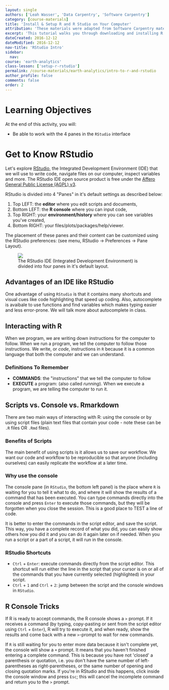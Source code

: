 ```yaml
---
layout: single
authors: ['Leah Wasser', 'Data Carpentry', 'Software Carpentry']
category: [course-materials]
title: 'Install & Setup R and R Studio on Your Computer'
attribution: 'These materials were adapted from Software Carpentry materials by Earth Lab.'
excerpt: 'This tutorial walks you through downloading and installing R and R studio on your computer.'
dateCreated: 2016-12-12
dateModified: 2016-12-12
nav-title: 'RStudio Intro'
sidebar:
  nav:
course: 'earth-analytics'
class-lesson: ['setup-r-rstudio']
permalink: /course-materials/earth-analytics/intro-to-r-and-rstudio
author_profile: false
comments: false
order: 2
---
```






<div class='notice--success' markdown="1">

# Learning Objectives
At the end of this activity, you will:

* Be able to work with the 4 panes in the `RStudio` interface

</div>

# Get to Know RStudio

Let's explore [RStudio](https://www.rstudio.com/), the Integrated Development
Environment (IDE) that we will use to write code, navigate files on our computer,
inspect variables and more. The RStudio IDE open source product is free under the [Affero General Public License (AGPL) v3](https://www.gnu.org/licenses/agpl-3.0.en.html).

RStudio is divided into 4 "Panes" in it's default settings as described below:

1. Top LEFT: the **editor** where you edit scripts and documents,
2. Bottom LEFT: the **R console** where you can input code,
3. Top RIGHT: your **environment/history** where you can see variables you've created,
4. Bottom RIGHT: your files/plots/packages/help/viewer.

The placement of these panes and their content can be customized using the RStudio
preferences: (see menu, RStudio -> Preferences -> Pane Layout).

<figure>
	<a href="{{ site.url }}{{ site.baseurl }}/images/course-materials/earth-analytics/wk2-get-to-know-r/rstudio-interface.png">
	<img src="{{ site.url }}{{ site.baseurl }}/images/course-materials/earth-analytics/wk2-get-to-know-r/rstudio-interface.png">
	</a>
	<figcaption>The RStudio IDE (Integrated Development Environment) is divided into
  four panes in it's default layout.
	</figcaption>
</figure>

## Advantages of an IDE like RStudio
One advantage of
using `RStudio` is that it contains many shortcuts and visual cues like code
highlighting that speed up coding. Also, autocomplete is avaibale to use functions
and find variables which makes typing easier and less error-prone. We will talk
more about autocomplete in class.



## Interacting with R

When we program, we are writing down instructions for the computer to
follow. When we run a program, we tell the computer to follow those instructions.
We write, or *code*, instructions in `R` because it is a common language that
both the computer and we can understand.

### Definitions To Remember

* **COMMANDS**: the "instructions" that we tell the computer to follow
* **EXECUTE** a program: (also called *running*). When we execute a program, we
are telling the computer to run it.

## Scripts vs. Console vs. Rmarkdown

There are two main ways of interacting with R: using the console or by using
script files (plain text files that contain your code - note these can be `.R` files
OR `.Rmd` files).

### Benefits of Scripts
The main benefit of using scripts is it allows us to save our workflow. We want
our code and workflow to be reproducible so that anyone (including ourselves)
can easily replicate the workflow at a later time.

### Why use the console
The console pane (in `RStudio`, the bottom left panel) is the place where `R` is
waiting for you to tell it what to do, and where it will show the results of a
command that has been executed. You can type commands directly into the console
and press `Enter` to execute those commands, but they will be forgotten when you
close the session. This is a good place to TEST a line of code.

It is better to enter the commands in the script editor, and
save the script. This way, you have a complete record of what you did, you can
easily show others how you did it and you can do it again later on if needed.
When you run a script or a part of a script, it will run in the console.

### RStudio Shortcuts

* <kbd>`Ctrl`</kbd> + <kbd>`Enter`</kbd>: execute commands directly from the script editor. This shortcut will run either the line in the script that your cursor
is on or all of the commands that you have currently selected (highlighted) in
your script.
* <kbd>`Ctrl`</kbd> + <kbd>`1`</kbd> and <kbd>`Ctrl`</kbd> +
<kbd>`2`</kbd>: jump between the script and the console windows in `RStudio`.

## R Console Tricks

If R is ready to accept commands, the R console shows a `>` prompt. If it
receives a command (by typing, copy-pasting or sent from the script editor using
<kbd>`Ctrl`</kbd> + <kbd>`Enter`</kbd>), R will try to execute it, and when
ready, show the results and come back with a new `>`-prompt to wait for new
commands.

If `R` is still waiting for you to enter more data because it isn't complete yet,
the console will show a `+` prompt. It means that you haven't finished entering
a complete command. This is because you have not 'closed' a parenthesis or
quotation, i.e. you don't have the same number of left-parentheses as
right-parentheses, or the same number of opening and closing quotation marks. If
you're in RStudio and this happens, click inside the console window and press
`Esc`; this will cancel the incomplete command and return you to the `>` prompt.
